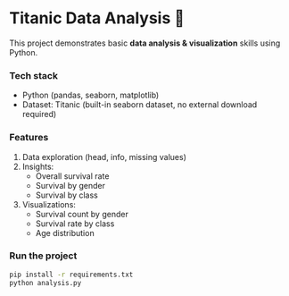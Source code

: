 # Titanic Data Analysis 🚢

This project demonstrates basic **data analysis & visualization** skills using Python.

### Tech stack
- Python (pandas, seaborn, matplotlib)
- Dataset: Titanic (built-in seaborn dataset, no external download required)

### Features
1. Data exploration (head, info, missing values)
2. Insights:
   - Overall survival rate
   - Survival by gender
   - Survival by class
3. Visualizations:
   - Survival count by gender
   - Survival rate by class
   - Age distribution

### Run the project
```bash
pip install -r requirements.txt
python analysis.py
